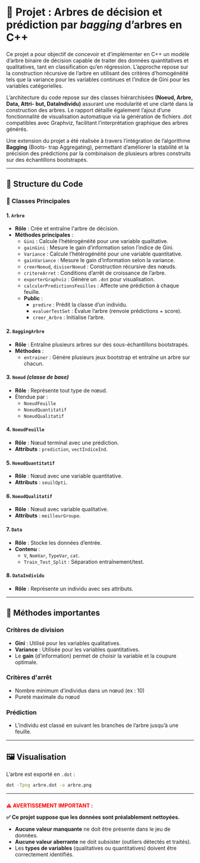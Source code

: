 
# 🌳 Projet : Arbres de décision et prédiction par *bagging* d’arbres en C++

Ce projet a pour objectif de concevoir et d’implémenter en C++ un modèle d’arbre binaire de
décision capable de traiter des données quantitatives et qualitatives, tant en classification qu’en
régression. L’approche repose sur la construction récursive de l’arbre en utilisant des critères
d’homogénéité tels que la variance pour les variables continues et l’indice de Gini pour les
variables catégorielles.

L’architecture du code repose sur des classes hiérarchisées **(Noeud, Arbre, Data, Attri-
but, DataIndividu)** assurant une modularité et une clarté dans la construction des arbres.
Le rapport détaille également l’ajout d’une fonctionnalité de visualisation automatique via la
génération de fichiers .dot compatibles avec Graphviz, facilitant l’interprètation graphique
des arbres générés.

Une extension du projet a été réalisée à travers l’intégration de l’algorithme **Bagging** (Boots-
trap Aggregating), permettant d’améliorer la stabilité et la précision des prédictions par la
combinaison de plusieurs arbres construits sur des échantillons bootstrapés.


---

## 📂 Structure du Code

### 🧩 Classes Principales

#### 1. `Arbre`
- **Rôle** : Crée et entraîne l'arbre de décision.
- **Méthodes principales** :
  - `Gini` : Calcule l’hétérogénéité pour une variable qualitative.
  - `gainGini` : Mesure le gain d’information selon l’indice de Gini.
  - `Variance` : Calcule l’hétérogénéité pour une variable quantitative.
  - `gainVariance` : Mesure le gain d’information selon la variance.
  - `creerNoeud`, `diviserNoeud` : Construction récursive des nœuds.
  - `critereArret` : Conditions d’arrêt de croissance de l’arbre.
  - `exporterGraphviz` : Génère un `.dot` pour visualisation.
  - `calculerPredictionsFeuilles` : Affecte une prédiction à chaque feuille.
  - **Public** :
    - `predire` : Prédit la classe d’un individu.
    - `evaluerTestSet` : Évalue l’arbre (renvoie prédictions + score).
    - `creer_Arbre` : Initialise l’arbre.

#### 2. `BaggingArbre`
- **Rôle** : Entraîne plusieurs arbres sur des sous-échantillons bootstrapés.
- **Méthodes** :
  - `entrainer` : Génére plusieurs jeux bootstrap et entraîne un arbre sur chacun.

#### 3. `Noeud` *(classe de base)*
- **Rôle** : Représente tout type de nœud.
- Étendue par :
  - `NoeudFeuille`
  - `NoeudQuantitatif`
  - `NoeudQualitatif`

#### 4. `NoeudFeuille`
- **Rôle** : Nœud terminal avec une prédiction.
- **Attributs** : `prediction`, `vectIndiceInd`.

#### 5. `NoeudQuantitatif`
- **Rôle** : Nœud avec une variable quantitative.
- **Attributs** : `seuilOpti`.

#### 6. `NoeudQualitatif`
- **Rôle** : Nœud avec variable qualitative.
- **Attributs** : `meilleurGroupe`.

#### 7. `Data`
- **Rôle** : Stocke les données d’entrée.
- **Contenu** :
  - `V`, `NomVar`, `TypeVar`, `cat`.
  - `Train_Test_Split` : Séparation entraînement/test.

#### 8. `DataIndividu`
- **Rôle** : Représente un individu avec ses attributs.

---

## 🛑 Méthodes importantes

###  Critères de division
- **Gini** : Utilisé pour les variables qualitatives.
- **Variance** : Utilisée pour les variables quantitatives.
- Le **gain** (d'information) permet de choisir la variable et la coupure optimale.

###  Critères d'arrêt
- Nombre minimum d’individus dans un nœud (ex : 10)
- Pureté maximale du nœud

###  Prédiction
- L’individu est classé en suivant les branches de l’arbre jusqu’à une feuille.

---

## 🖼️ Visualisation

L’arbre est exporté en `.dot` :
```bash
dot -Tpng arbre.dot -o arbre.png
```
---
###
<p><strong><span style="color:red">⚠️ AVERTISSEMENT IMPORTANT :</span></strong></p>

<p><strong>✅ Ce projet suppose que les données sont préalablement nettoyées.</strong></p>

<ul>
  <li><strong>Aucune valeur manquante</strong> ne doit être présente dans le jeu de données.</li>
  <li><strong>Aucune valeur aberrante</strong> ne doit subsister (outliers détectés et traités).</li>
  <li>Les <strong>types de variables</strong> (qualitatives ou quantitatives) doivent être correctement identifiés.</li>
</ul>

